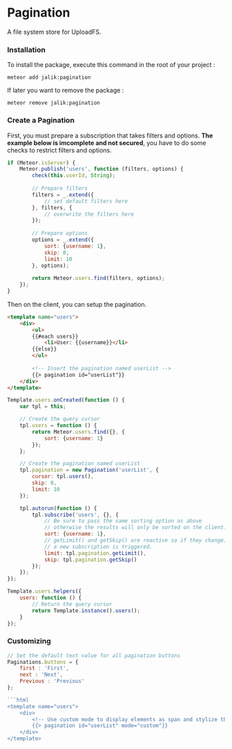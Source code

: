 # Pagination

A file system store for UploadFS.

### Installation

To install the package, execute this command in the root of your project :
```
meteor add jalik:pagination
```

If later you want to remove the package :
```
meteor remove jalik:pagination
```

### Create a Pagination

First, you must prepare a subscription that takes filters and options.
**The example below is imcomplete and not secured**, you have to do some checks to restrict filters and options.

```js
if (Meteor.isServer) {
    Meteor.publish('users', function (filters, options) {
        check(this.userId, String);
    
        // Prepare filters
        filters = _.extend({
            // set default filters here
        }, filters, {
            // overwrite the filters here
        });
    
        // Prepare options
        options = _.extend({
            sort: {username: 1},
            skip: 0,
            limit: 10
        }, options);
    
        return Meteor.users.find(filters, options);
    });
}
```

Then on the client, you can setup the pagination.

```html
<template name="users">
    <div>
        <ul>
        {{#each users}}
            <li>User: {{username}}</li>
        {{else}}
        </ul>
        
        <!-- Insert the pagination named userList -->
        {{> pagination id="userList"}}
    </div>
</template>
```

```js
Template.users.onCreated(function () {
    var tpl = this;

    // Create the query cursor
    tpl.users = function () {
        return Meteor.users.find({}, {
            sort: {username: 1}
        });
    };

    // Create the pagination named userList
    tpl.pagination = new Pagination('userList', {
        cursor: tpl.users(),
        skip: 0,
        limit: 10
    });

    tpl.autorun(function () {
        tpl.subscribe('users', {}, {
            // Be sure to pass the same sorting option as above
            // otherwise the results will only be sorted on the client.
            sort: {username: 1},
            // getLimit() and getSkip() are reactive so if they change,
            // a new subscription is triggered.
            limit: tpl.pagination.getLimit(),
            skip: tpl.pagination.getSkip()
        });
    });
});

Template.users.helpers({
    users: function () {
        // Return the query cursor
        return Template.instance().users();
    }
});
```

### Customizing

```js
// Set the default text value for all pagination buttons
Paginations.buttons = {
    first : 'First',
    next : 'Next',
    Previous : 'Previous'
};

```html
<template name="users">
    <div>
        <!-- Use custom mode to display elements as span and stylize them with CSS -->
        {{> pagination id="userList" mode="custom"}}
    </div>
</template>
```